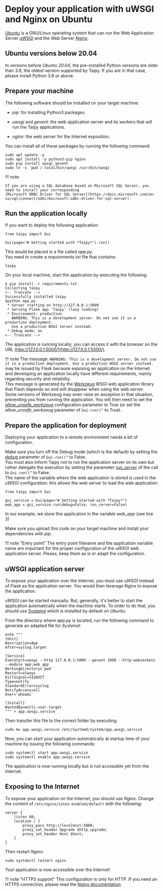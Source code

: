 # Deploy your application with uWSGI and Nginx on Ubuntu

[Ubuntu](https://ubuntu.com/) is a GNU/Linux operating system that can run the Web Application Server
[uWSGI](https://uwsgi-docs.readthedocs.io/en/latest/) and the Web Server [Nginx](https://nginx.org).


## Ubuntu versions below 20.04

In versions before *Ubuntu 20.04*, the pre-installed Python versions are older than 3.8, the
oldest version supported by Taipy. If you are in that case, please install Python 3.8 or above.

## Prepare your machine

The following software should be installed on your target machine:

- *pip*: for installing Python3 packages.

- *uwsgi* and *gevent*: the web application server and its workers that will run the Taipy applications.

- *nginx*: the web server for the Internet exposition.

You can install all of these packages by running the following command:
```
sudo apt update -y
sudo apt install -y python3-pip nginx
sudo pip install uwsgi gevent
sudo ln -s `pwd`/.local/bin/uwsgi /usr/bin/uwsgi
```

!!! note

    If you are using a SQL database based on Microsoft SQL Server, you need to install your corresponding
    [Microsoft ODBC Driver for SQL Server](https://docs.microsoft.com/en-us/sql/connect/odbc/microsoft-odbc-driver-for-sql-server).


## Run the application locally

If you want to deploy the following application:
```
from taipy import Gui

Gui(page="# Getting started with *Taipy*").run()
```

This would be placed in a file called *app.py*.<br>
You need to create a *requirements.txt* file that contains:
```
taipy
```

On your local machine, start the application by executing the following:
```console
$ pip install -r requirements.txt
Collecting taipy
<-- Truncate -->
Successfully installed taipy
$python app.py
 * Server starting on http://127.0.0.1:5000
 * Serving Flask app 'Taipy' (lazy loading)
 * Environment: production
   WARNING: This is a development server. Do not use it in a production deployment.
   Use a production WSGI server instead.
 * Debug mode: on
<-- Truncate -->
```

The application is running locally; you can access it with the browser on the URL
[http://127.0.0.1:5000/](http://127.0.0.1:5000/).

!!! note
    The message:
    ```
    WARNING: This is a development server. Do not use it in a production deployment.
    Use a production WSGI server instead.
    ```
    may be issued by Flask because exposing an application on the Internet and developing an application
    locally have different requirements, mainly regarding security and reliability.<br/>
    This message is generated by the [Werkzeug](https://werkzeug.palletsprojects.com/) WSGI web application
    library that Flash depends on and will disappear when using the web server.<br/>
    Some versions of Werkzeug may even raise an exception in that situation, preventing you from running
    the application. You will then need to set the
    [*allow_unsafe_werkzeug*](../../../advanced_features/configuration/gui-config.md#p-allow_unsafe_werkzeug) configuration
    parameter to True (or set the *allow_unsafe_werkzeug* parameter of `Gui.run()^` to True).

## Prepare the application for deployment

Deploying your application to a remote environment needs a bit of configuration.

Make sure you turn off the Debug mode (which is the default) by setting the
[*debug*](../../../advanced_features/configuration/gui-config.md#p-debug) parameter of `Gui.run()^` to False.<br>
You must also inform Taipy not to run the application server on its own but rather delegate the
execution by setting the parameter [*run_server*](../../../advanced_features/configuration/gui-config.md#p-run_server)
of the call to `Gui.run()^` to False.<br>
The name of the variable where the web application is stored is used in the *uWSGI* configuration:
this allows the web server to load the web application:
```
from taipy import Gui

gui_service = Gui(page="# Getting started with *Taipy*")
web_app = gui_service.run(debug=False, run_server=False)
```
In our example, we store this application in the variable *web_app* (see line 3)

Make sure you upload this code on your target machine and install your dependencies with *pip*.

!!! note "Entry point"
    The entry point filename and the application variable name are important for the proper configuration
    of the *uWSGI* web application server. Please, keep them as is or adapt the configuration.


## uWSGI application server

To expose your application over the Internet, you must use *uWSGI* instead of Flask as the application server.
You would then leverage Nginx to expose the application.

*uWSGI* can be started manually. But, generally, it's better to start the application automatically when the machine
starts. To order to do that, you should use [Systemd](https://systemd.io/) which is installed by default on *Ubuntu*.

From the directory where *app.py* is located, run the following command to generate an adapted file for *Systemd*:
```
echo """
[Unit]
Description=App
After=syslog.target

[Service]
ExecStart=uwsgi --http 127.0.0.1:5000 --gevent 1000 --http-websockets --module app:web_app
WorkingDirectory=`pwd`
Restart=always
KillSignal=SIGQUIT
Type=notify
StandardError=syslog
NotifyAccess=all
User=`whoami`

[Install]
WantedBy=multi-user.target
""" > app.uwsgi.service
```
Then transfer this file to the correct folder by executing:
```
sudo mv app.uwsgi.service /etc/systemd/system/app.uwsgi.service
```

Now, you can start your application automatically at startup time of your machine by issuing the
following commands:
```
sudo systemctl start app.uwsgi.service
sudo systemctl enable app.uwsgi.service
```

The application is now running locally but is not accessible yet from the Internet.


## Exposing to the Internet

To expose your application on the Internet, you should use _Nginx_.
Change the content of `/etc/nginx/sites-enabled/default` with the following:
```
server {
    listen 80;
    location / {
        proxy_pass http://localhost:5000;
        proxy_set_header Upgrade $http_upgrade;
        proxy_set_header Host $host;
    }
}
```
Then restart *Nginx*:
```
sudo systemctl restart nginx
```

Your application is now accessible over the Internet!

!!! note "HTTPS support"
    This configuration is only for HTTP. If you need an HTTPS connection, please read the [Nginx documentation](https://nginx.org/en/docs/http/configuring_https_servers.html).
